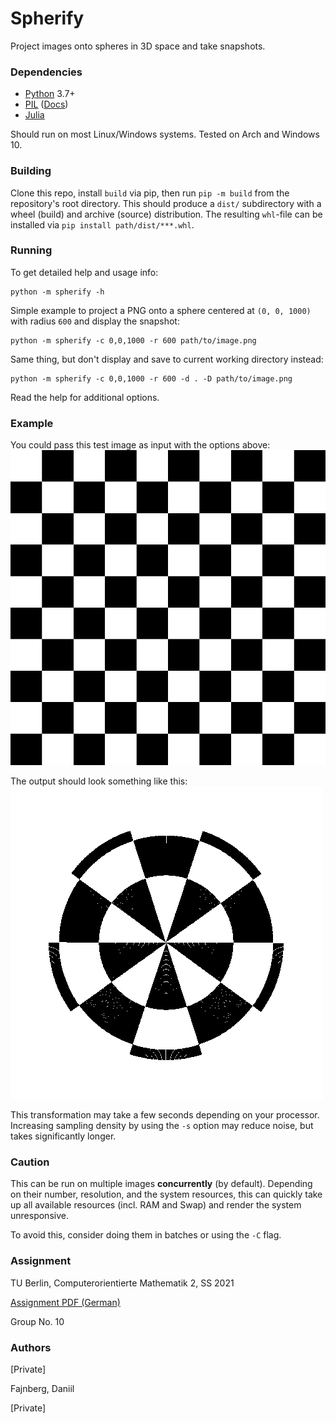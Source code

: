 # Spherify

Project images onto spheres in 3D space and take snapshots.

### Dependencies

- [Python](https://www.python.org/) 3.7+
- [PIL](https://python-pillow.org/) ([Docs](https://pillow.readthedocs.io/en/stable/))
- [Julia](https://julialang.org/)

Should run on most Linux/Windows systems. Tested on Arch and Windows 10.

### Building

Clone this repo, install `build` via pip, then run `pip -m build` 
from the repository's root directory. This should produce a `dist/` 
subdirectory with a wheel (build) and archive (source) distribution.
The resulting `whl`-file can be installed via `pip install path/dist/***.whl`.

### Running

To get detailed help and usage info:
```shell
python -m spherify -h
```
Simple example to project a PNG onto a sphere centered at `(0, 0, 1000)` 
with radius `600` and display the snapshot:
```shell
python -m spherify -c 0,0,1000 -r 600 path/to/image.png
```
Same thing, but don't display and save to current working directory instead:
```shell
python -m spherify -c 0,0,1000 -r 600 -d . -D path/to/image.png
```
Read the help for additional options.

### Example

You could pass this test image as input with the options above:
![example input](test_images/checker.png "Example input")

The output should look something like this:
![example output](sph_checker.png "Example output")

This transformation may take a few seconds depending on your processor.
Increasing sampling density by using the `-s` option 
may reduce noise, but takes significantly longer.

### Caution

This can be run on multiple images **concurrently** (by default). 
Depending on their number, resolution, and the system resources, 
this can quickly take up all available resources (incl. RAM and Swap) and 
render the system unresponsive.

To avoid this, consider doing them in batches or using the `-C` flag.

### Assignment

TU Berlin, Computerorientierte Mathematik 2, SS 2021

[Assignment PDF (German)](assignment_de.pdf)

Group No. 10

### Authors

[Private]

Fajnberg, Daniil

[Private]
